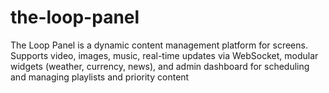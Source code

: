 # the-loop-panel
The Loop Panel is a dynamic content management platform for screens. Supports video, images, music, real-time updates via WebSocket, modular widgets (weather, currency, news), and admin dashboard for scheduling and managing playlists and priority content

